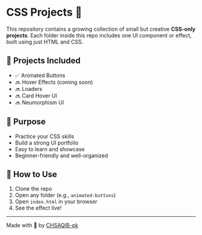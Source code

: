 # CSS Projects 🚀

This repository contains a growing collection of small but creative **CSS-only projects**. Each folder inside this repo includes one UI component or effect, built using just HTML and CSS.

## 📁 Projects Included

- ✅ Animated Buttons
- 🔜 Hover Effects (coming soon)
- 🔜 Loaders
- 🔜 Card Hover UI
- 🔜 Neumorphism UI

## 🎯 Purpose

- Practice your CSS skills
- Build a strong UI portfolio
- Easy to learn and showcase
- Beginner-friendly and well-organized

## 📌 How to Use

1. Clone the repo
2. Open any folder (e.g., `animated-buttons`)
3. Open `index.html` in your browser
4. See the effect live!

---

Made with 💚 by [CHSAQIB-pk](https://github.com/CHSAQIB-pk)
